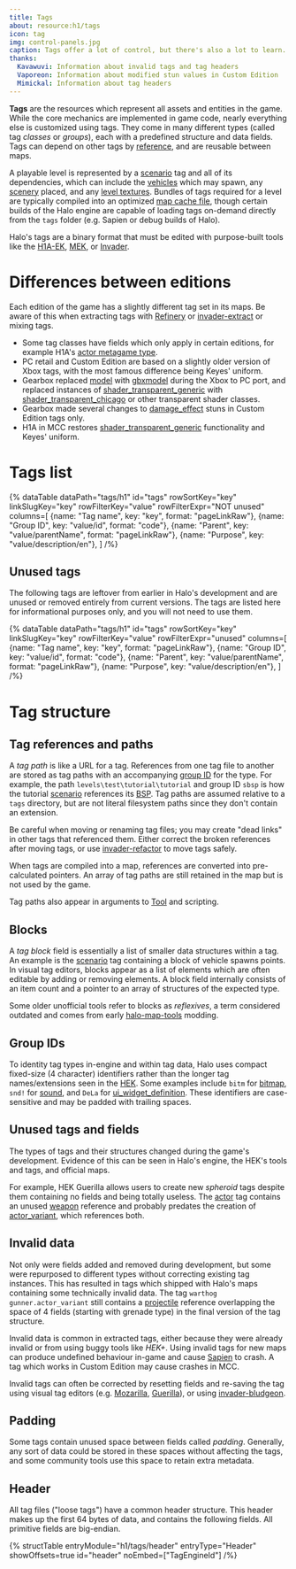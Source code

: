 ```yaml
---
title: Tags
about: resource:h1/tags
icon: tag
img: control-panels.jpg
caption: Tags offer a lot of control, but there's also a lot to learn. Try to focus on one area at a time if you're new.
thanks:
  Kavawuvi: Information about invalid tags and tag headers
  Vaporeon: Information about modified stun values in Custom Edition
  Mimickal: Information about tag headers
---
```

**Tags** are the resources which represent all assets and entities in the game. While the core mechanics are implemented in game code, nearly everything else is customized using tags. They come in many different types (called tag _classes_ or _groups_), each with a predefined structure and data fields. Tags can depend on other tags by [reference](#tag-references-and-paths), and are reusable between maps.

A playable level is represented by a [scenario](~) tag and all of its dependencies, which can include the [vehicles](~vehicle) which may spawn, any [scenery](~) placed, and any [level textures](~bitmap). Bundles of tags required for a level are typically compiled into an optimized [map cache file](~maps), though certain builds of the Halo engine are capable of loading tags on-demand directly from the `tags` folder (e.g. Sapien or debug builds of Halo).

Halo's tags are a binary format that must be edited with purpose-built tools like the [H1A-EK](~h1a-ek), [MEK](~), or [Invader](~).

# Differences between editions
Each edition of the game has a slightly different tag set in its maps. Be aware of this when extracting tags with [Refinery](~) or [invader-extract](~) or mixing tags.

* Some tag classes have fields which only apply in certain editions, for example H1A's [actor metagame type](~actor_variant#tag-field-metagame-type).
* PC retail and Custom Edition are based on a slightly older version of Xbox tags, with the most famous difference being Keyes' uniform.
* Gearbox replaced [model](~) with [gbxmodel](~) during the Xbox to PC port, and replaced instances of [shader_transparent_generic](~) with [shader_transparent_chicago](~) or other transparent shader classes.
* Gearbox made several changes to [damage_effect](~) stuns in Custom Edition tags only.
* H1A in MCC restores [shader_transparent_generic](~) functionality and Keyes' uniform.

# Tags list

{% dataTable
  dataPath="tags/h1"
  id="tags"
  rowSortKey="key"
  linkSlugKey="key"
  rowFilterKey="value"
  rowFilterExpr="NOT unused"
  columns=[
    {name: "Tag name", key: "key", format: "pageLinkRaw"},
    {name: "Group ID", key: "value/id", format: "code"},
    {name: "Parent", key: "value/parentName", format: "pageLinkRaw"},
    {name: "Purpose", key: "value/description/en"},
  ]
/%}

## Unused tags
The following tags are leftover from earlier in Halo's development and are unused or removed entirely from current versions. The tags are listed here for informational purposes only, and you will not need to use them.

{% dataTable
  dataPath="tags/h1"
  id="tags"
  rowSortKey="key"
  linkSlugKey="key"
  rowFilterKey="value"
  rowFilterExpr="unused"
  columns=[
    {name: "Tag name", key: "key", format: "pageLinkRaw"},
    {name: "Group ID", key: "value/id", format: "code"},
    {name: "Parent", key: "value/parentName", format: "pageLinkRaw"},
    {name: "Purpose", key: "value/description/en"},
  ]
/%}

# Tag structure
## Tag references and paths
A _tag path_ is like a URL for a tag. References from one tag file to another are stored as tag paths with an accompanying [group ID](#group-ids) for the type. For example, the path `levels\test\tutorial\tutorial` and group ID `sbsp` is how the tutorial [scenario](~) references its [BSP](~scenario_structure_bsp). Tag paths are assumed relative to a `tags` directory, but are not literal filesystem paths since they don't contain an extension.

Be careful when moving or renaming tag files; you may create "dead links" in other tags that referenced them. Either correct the broken references after moving tags, or use [invader-refactor](~invader) to move tags safely.

When tags are compiled into a map, references are converted into pre-calculated pointers. An array of tag paths are still retained in the map but is not used by the game.

Tag paths also appear in arguments to [Tool](~h1a-tool) and scripting.

## Blocks
A _tag block_ field is essentially a list of smaller data structures within a tag. An example is the [scenario](~) tag containing a block of vehicle spawns points. In visual tag editors, blocks appear as a list of elements which are often editable by adding or removing elements. A block field internally consists of an item count and a pointer to an array of structures of the expected type.

Some older unofficial tools refer to blocks as _reflexives_, a term considered outdated and comes from early [halo-map-tools](~obsolete#hmt) modding.

## Group IDs
To identity tag types in-engine and within tag data, Halo uses compact fixed-size (4 character) identifiers rather than the longer tag names/extensions seen in the [HEK](~custom-edition#halo-editing-kit). Some examples include `bitm` for [bitmap](~bitmap), `snd!` for [sound](~), and `DeLa` for [ui_widget_definition](~). These identifiers are case-sensitive and may be padded with trailing spaces.

## Unused tags and fields
The types of tags and their structures changed during the game's development. Evidence of this can be seen in Halo's engine, the HEK's tools and tags, and official maps.

For example, HEK Guerilla allows users to create new _spheroid_ tags despite them containing no fields and being totally useless. The [actor](~) tag contains an unused [weapon](~) reference and probably predates the creation of [actor_variant](~), which references both.

## Invalid data
Not only were fields added and removed during development, but some were repurposed to different types without correcting existing tag instances. This has resulted in tags which shipped with Halo's maps containing some technically invalid data. The tag `warthog gunner.actor_variant` still contains a [projectile](~) reference overlapping the space of 4 fields (starting with grenade type) in the final version of the tag structure.

Invalid data is common in extracted tags, either because they were already invalid or from using buggy tools like _HEK+_. Using invalid tags for new maps can produce undefined behaviour in-game and cause [Sapien](~h1a-sapien) to crash. A tag which works in Custom Edition may cause crashes in MCC.

Invalid tags can often be corrected by resetting fields and re-saving the tag using visual tag editors (e.g. [Mozarilla](~mek), [Guerilla](~h1a-guerilla)), or using [invader-bludgeon](~invader).

## Padding
Some tags contain unused space between fields called _padding_. Generally, any sort of data could be stored in these spaces without affecting the tags, and some community tools use this space to retain extra metadata.

## Header

All tag files ("loose tags") have a common header structure. This header makes up the first 64 bytes of data, and contains the following fields. All primitive fields are big-endian.

{% structTable
  entryModule="h1/tags/header"
  entryType="Header"
  showOffsets=true
  id="header"
  noEmbed=["TagEngineId"]
/%}

[about-xml]: https://en.wikipedia.org/wiki/XML#Key_terminology
